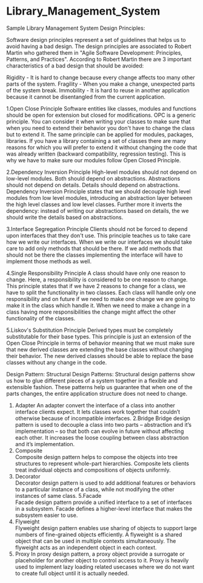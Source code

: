 # Library_Management_System
Sample Library Management System
Design Principles: 

Software design principles represent a set of guidelines that helps us to avoid having a bad design. The design principles are associated to Robert Martin who gathered them in "Agile Software Development: Principles, Patterns, and Practices". According to Robert Martin there are 3 important characteristics of a bad design that should be avoided:

Rigidity - It is hard to change because every change affects too many other parts of the system.
Fragility - When you make a change, unexpected parts of the system break.
Immobility - It is hard to reuse in another application because it cannot be disentangled from the current application.

1.Open Close Principle
Software entities like classes, modules and functions should be open for extension but closed for modifications.
OPC is a generic principle. You can consider it when writing your classes to make sure that when you need to extend their behavior you don't have to change the class but to extend it. The same principle can be applied for modules, packages, libraries. If you have a library containing a set of classes there are many reasons for which you will prefer to extend it without changing the code that was already written (backward compatibility, regression testing). This is why we have to make sure our modules follow Open Closed Principle.

2.Dependency Inversion Principle
High-level modules should not depend on low-level modules. Both should depend on abstractions.
Abstractions should not depend on details. Details should depend on abstractions.
Dependency Inversion Principle states that we should decouple high level modules from low level modules, introducing an abstraction layer between the high level classes and low level classes. Further more it inverts the dependency: instead of writing our abstractions based on details, the we should write the details based on abstractions.

3.Interface Segregation Principle
Clients should not be forced to depend upon interfaces that they don't use.
This principle teaches us to take care how we write our interfaces. When we write our interfaces we should take care to add only methods that should be there. If we add methods that should not be there the classes implementing the interface will have to implement those methods as well. 

4.Single Responsibility Principle
A class should have only one reason to change.
Here, a responsibility is considered to be one reason to change. This principle states that if we have 2 reasons to change for a class, we have to split the functionality in two classes. Each class will handle only one responsibility and on future if we need to make one change we are going to make it in the class which handle it. When we need to make a change in a class having more responsibilities the change might affect the other functionality of the classes.

5.Liskov's Substitution Principle
Derived types must be completely substitutable for their base types.
This principle is just an extension of the Open Close Principle in terms of behavior meaning that we must make sure that new derived classes are extending the base classes without changing their behavior. The new derived classes should be able to replace the base classes without any change in the code.

Design Pattern:
Structural Design Patterns:
Structural design patterns show us how to glue different pieces of a system together in a flexible and extensible fashion. These patterns help us guarantee that when one of the parts changes, the entire application structure does not need to change.
1. Adapter
An adapter convert the interface of a class into another interface clients expect. It lets classes work together that couldn’t otherwise because of incompatible interfaces.
2.Bridge
Bridge design pattern is used to decouple a class into two parts – abstraction and it’s implementation – so that both can evolve in future without affecting each other. It increases the loose coupling between class abstraction and it’s implementation.
3. Composite	
Composite design pattern helps to compose the objects into tree structures to represent whole-part hierarchies. Composite lets clients treat individual objects and compositions of objects uniformly.
4. Decorator	
Decorator design pattern is used to add additional features or behaviors to a particular instance of a class, while not modifying the other instances of same class.
5.Facade	
Facade design pattern provide a unified interface to a set of interfaces in a subsystem. Facade defines a higher-level interface that makes the subsystem easier to use.
6. Flyweight	
Flyweight design pattern enables use sharing of objects to support large numbers of fine-grained objects efficiently. A flyweight is a shared object that can be used in multiple contexts simultaneously. The flyweight acts as an independent object in each context.
7. Proxy
In proxy design pattern, a proxy object provide a surrogate or placeholder for another object to control access to it. Proxy is heavily used to implement lazy loading related usecases where we do not want to create full object until it is actually needed.
